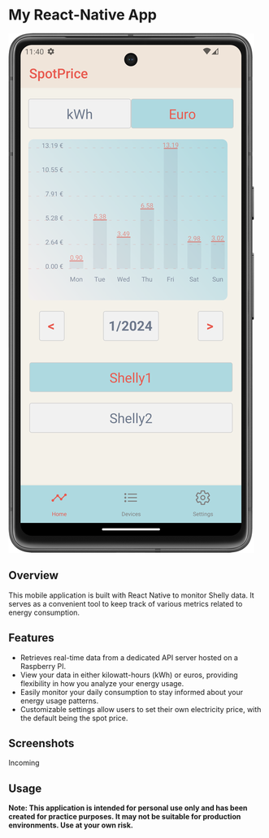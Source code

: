 
# My React-Native App

![React-Native App Screenshot](assets/SporPrice.png?raw=true)

## Overview

This mobile application is built with React Native to monitor Shelly data. It serves as a convenient tool to keep track of various metrics related to energy consumption.

## Features

- Retrieves real-time data from a dedicated API server hosted on a Raspberry PI.
- View your data in either kilowatt-hours (kWh) or euros, providing flexibility in how you analyze your energy usage.
- Easily monitor your daily consumption to stay informed about your energy usage patterns.
- Customizable settings allow users to set their own electricity price, with the default being the spot price.

## Screenshots

Incoming


## Usage

**Note: This application is intended for personal use only and has been created for practice purposes. It may not be suitable for production environments. Use at your own risk.**



